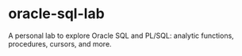 # oracle-sql-lab
A personal lab to explore Oracle SQL and PL/SQL: analytic functions, procedures, cursors, and more.
